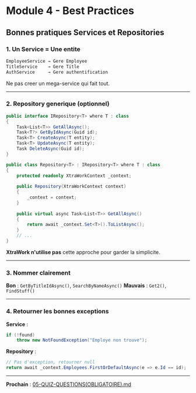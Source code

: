 # Module 4 - Best Practices

## Bonnes pratiques Services et Repositories

### 1. Un Service = Une entite

```csharp
EmployeeService → Gere Employee
TitleService    → Gere Title
AuthService     → Gere authentification
```

Ne pas creer un mega-service qui fait tout.

---

### 2. Repository generique (optionnel)

```csharp
public interface IRepository<T> where T : class
{
    Task<List<T>> GetAllAsync();
    Task<T?> GetByIdAsync(Guid id);
    Task<T> CreateAsync(T entity);
    Task<T> UpdateAsync(T entity);
    Task DeleteAsync(Guid id);
}

public class Repository<T> : IRepository<T> where T : class
{
    protected readonly XtraWorkContext _context;
    
    public Repository(XtraWorkContext context)
    {
        _context = context;
    }
    
    public virtual async Task<List<T>> GetAllAsync()
    {
        return await _context.Set<T>().ToListAsync();
    }
    // ...
}
```

**XtraWork n'utilise pas** cette approche pour garder la simplicite.

---

### 3. Nommer clairement

**Bon** : `GetByTitleIdAsync()`, `SearchByNameAsync()`
**Mauvais** : `Get2()`, `FindStuff()`

---

### 4. Retourner les bonnes exceptions

**Service** :
```csharp
if (!found)
    throw new NotFoundException("Employe non trouve");
```

**Repository** :
```csharp
// Pas d'exception, retourner null
return await _context.Employees.FirstOrDefaultAsync(e => e.Id == id);
```

---

**Prochain** : [05-QUIZ-QUESTIONS(OBLIGATOIRE).md](./05-QUIZ-QUESTIONS(OBLIGATOIRE).md)

